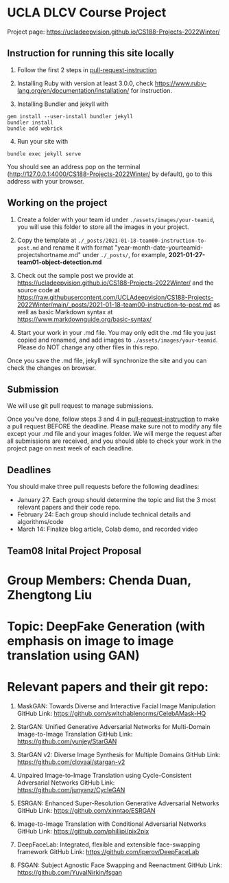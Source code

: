 # UCLA DLCV Course Project

Project page: https://ucladeepvision.github.io/CS188-Projects-2022Winter/

## Instruction for running this site locally

1. Follow the first 2 steps in [pull-request-instruction](pull-request-instruction.md)

2. Installing Ruby with version at least 3.0.0, check https://www.ruby-lang.org/en/documentation/installation/ for instruction.

3. Installing Bundler and jekyll with
```
gem install --user-install bundler jekyll
bundler install
bundle add webrick
```

4. Run your site with
```
bundle exec jekyll serve
```
You should see an address pop on the terminal (http://127.0.0.1:4000/CS188-Projects-2022Winter/ by default), go to this address with your browser.

## Working on the project

1. Create a folder with your team id under ```./assets/images/your-teamid```, you will use this folder to store all the images in your project.

2. Copy the template at ```./_posts/2021-01-18-team00-instruction-to-post.md``` and rename it with format "year-month-date-yourteamid-projectshortname.md" under ```./_posts/```, for example, **2021-01-27-team01-object-detection.md**

3. Check out the sample post we provide at https://ucladeepvision.github.io/CS188-Projects-2022Winter/ and the source code at https://raw.githubusercontent.com/UCLAdeepvision/CS188-Projects-2022Winter/main/_posts/2021-01-18-team00-instruction-to-post.md as well as basic Markdown syntax at https://www.markdownguide.org/basic-syntax/

4. Start your work in your .md file. You may only edit the .md file you just copied and renamed, and add images to ```./assets/images/your-teamid```. Please do NOT change any other files in this repo.

Once you save the .md file, jekyll will synchronize the site and you can check the changes on browser.

## Submission
We will use git pull request to manage submissions.

Once you've done, follow steps 3 and 4 in [pull-request-instruction](pull-request-instruction.md) to make a pull request BEFORE the deadline. Please make sure not to modify any file except your .md file and your images folder. We will merge the request after all submissions are received, and you should able to check your work in the project page on next week of each deadline.

## Deadlines
You should make three pull requests before the following deadlines:

*    January 27: Each group should determine the topic and list the 3 most relevant papers and their code repo.
*    February 24: Each group should include technical details and algorithms/code
*    March 14: Finalize blog article, Colab demo, and recorded video


## Team08 Inital Project Proposal

# Group  Members: Chenda Duan, Zhengtong Liu

# Topic: DeepFake Generation (with emphasis on image to image translation using GAN)

# Relevant papers and their git repo:

1. MaskGAN: Towards Diverse and Interactive Facial Image Manipulation
	GitHub Link: https://github.com/switchablenorms/CelebAMask-HQ

2. StarGAN: Unified Generative Adversarial Networks for Multi-Domain Image-to-Image Translation
    GitHub Link: https://github.com/yunjey/StarGAN

3. StarGAN v2: Diverse Image Synthesis for Multiple Domains
    GitHub Link: https://github.com/clovaai/stargan-v2

4. Unpaired Image-to-Image Translation using Cycle-Consistent Adversarial Networks
    GitHub Link: https://github.com/junyanz/CycleGAN

5. ESRGAN: Enhanced Super-Resolution Generative Adversarial Networks
    GitHub Link: https://github.com/xinntao/ESRGAN

6. Image-to-Image Translation with Conditional Adversarial Networks
    GitHub Link: https://github.com/phillipi/pix2pix

7. DeepFaceLab: Integrated, flexible and extensible face-swapping framework
    GitHub Link: https://github.com/iperov/DeepFaceLab

8. FSGAN: Subject Agnostic Face Swapping and Reenactment
    GitHub Link: https://github.com/YuvalNirkin/fsgan